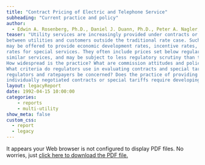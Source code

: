 ```yaml
---
title: "Contract Pricing of Electric and Telephone Service"
subheading: "Current practice and policy"
author:
  - Edwin A. Rosenberg, Ph.D., Daniel J. Duann, Ph.D., Peter A. Nagler, and Cary D. Wasden
teaser: "Utility services are increasingly provided under contracts or special tariffs negotiated
between utilities and customers outside the traditional rate case. Such contracts or special tariffs
may be offered to provide economic development rates, incentive rates, interruptible rates, or
rates for special services. They often include prices set below regular tariff rates for the same or
similar services, and may be subject to less regulatory scrutiny than that applied to regular tariffs.
How widespread is the practice? What are commission attitudes and policies towards it?
What criteria do regulators use in evaluating contracts and special tariffs? To what extent should
regulators and ratepayers be concerned? Does the practice of providing utility services under
individually negotiated contracts or special tariffs require developing new regulatory policy?"
layout: legacyReport
date: 1992-04-15 10:00:00
categories:
    - reports
    - multi-utility
show_meta: false
custom_css:
  - report
  - legacy
---
```

<object data='{{ site.url }}/nrriReports/1992-04%20Contract%20Pricing%20of%20Electric%20and%20Telephone%20Service_%20Current%20Practice%20and%20Policy.pdf'
        type='application/pdf'
        width='100%'
        height='100%'>

<p>It appears your Web browser is not configured to display PDF files.
No worries, just <a href='{{ site.url }}/1992-04%20Contract%20Pricing%20of%20Electric%20and%20Telephone%20Service_%20Current%20Practice%20and%20Policy.pdf'>click here to download the PDF file.</a></p>

</object>
